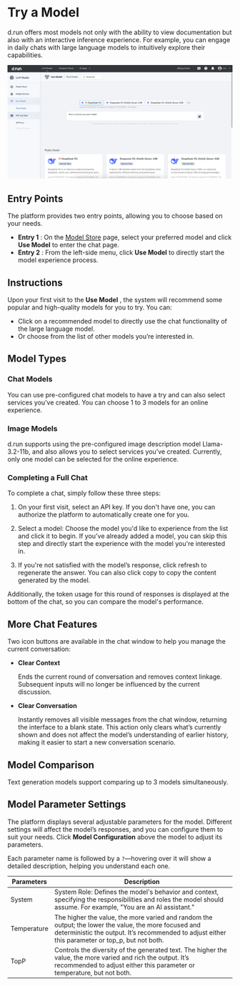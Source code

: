 # Try a Model

d.run offers most models not only with the ability to view documentation but also with an interactive inference experience. For example, you can engage in daily chats with large language models to intuitively explore their capabilities.

![experience](./images/exp01.png)

## Entry Points

The platform provides two entry points, allowing you to choose based on your needs.

- **Entry 1** : On the [Model Store](./index.md) page, select your preferred model and click **Use Model** to enter the chat page.
- **Entry 2** : From the left-side menu, click **Use Model** to directly start the model experience process.

## Instructions

Upon your first visit to the **Use Model** , the system will recommend some popular and high-quality models for you to try. You can:

- Click on a recommended model to directly use the chat functionality of the large language model.
- Or choose from the list of other models you’re interested in.

## Model Types

### Chat Models

You can use pre-configured chat models to have a try and can also select services you’ve created. You can choose 1 to 3 models for an online experience.

### Image Models

d.run supports using the pre-configured image description model Llama-3.2-11b, and also allows you to select services you’ve created. Currently, only one model can be selected for the online experience.

### Completing a Full Chat

To complete a chat, simply follow these three steps:

1. On your first visit, select an API key. If you don't have one, you can authorize the platform to automatically create one for you.

2. Select a model: Choose the model you'd like to experience from the list and click it to begin. If you've already added a model, you can skip this step and directly start the experience with the model you're interested in.

3. If you're not satisfied with the model’s response, click refresh to regenerate the answer. You can also click copy to copy the content generated by the model.

Additionally, the token usage for this round of responses is displayed at the bottom of the chat, so you can compare the model's performance.

## More Chat Features

Two icon buttons are available in the chat window to help you manage the current conversation:

* **Clear Context**
  
    Ends the current round of conversation and removes context linkage. Subsequent inputs will no longer be influenced by the current discussion.

* **Clear Conversation**
  
    Instantly removes all visible messages from the chat window, returning the interface to a blank state.
    This action only clears what’s currently shown and does not affect the model’s understanding of earlier history, making it easier to start a new conversation scenario.


## Model Comparison

Text generation models support comparing up to 3 models simultaneously.

## Model Parameter Settings

The platform displays several adjustable parameters for the model. Different settings will affect the model’s responses, and you can configure them to suit your needs. Click **Model Configuration** above the model to adjust its parameters.

Each parameter name is followed by a `?`—hovering over it will show a detailed description, helping you understand each one.

| Parameters | Description |
| ---------- | ----------- |
| System | System Role: Defines the model's behavior and context, specifying the responsibilities and roles the model should assume. For example, "You are an AI assistant." |
| Temperature | The higher the value, the more varied and random the output; the lower the value, the more focused and deterministic the output. It’s recommended to adjust either this parameter or top_p, but not both. |
| TopP | Controls the diversity of the generated text. The higher the value, the more varied and rich the output. It’s recommended to adjust either this parameter or temperature, but not both. |

